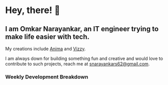 # Hey, there! 👋

## I am Omkar Narayankar, an IT engineer trying to make life easier with tech.

My creations include [Anima](https://www.animaa.vercel.app/) and [Vizzy](https://vizzyy.vercel.app).

I am always down for building something fun and creative and would love to contribute to such projects, reach me at snarayankars62@gmail.com.

### Weekly Development Breakdown

<!--START_SECTION:waka-->
<!--END_SECTION:waka-->
